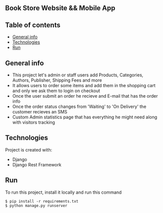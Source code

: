 ## Book Store Website && Mobile App

## Table of contents
* [General info](#general-info)
* [Technologies](#technologies)
* [Run](#run)

## General info
- This project let's admin or staff users add Products, Categories, Authors, Publisher, Shipping Fees and more
- It allows users to order some items and add them in the shopping cart and only we ask them to login on checkout
- Once the user submit an order he recieve and E-mail that has the order info
- Once the order status changes from 'Waiting' to 'On Delivery' the customer recieves an SMS
- Custom Admin statistics page that has everything he might need along with visitors tracking

## Technologies
Project is created with:
* Django
* Django Rest Framework
	
## Run
To run this project, install it locally and run this command

```
$ pip install -r requirements.txt
$ python manage.py runserver
```
